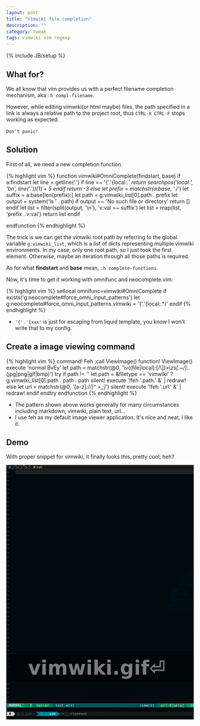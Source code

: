 ```yaml
---
layout: post
title: "Vimwiki file completion"
description: ""
category: tweak
tags: vimwiki vim regexp
---
```

{% include JB/setup %}

## What for?

We all know that vim provides us with a perfect filename completion
mechanism, aka `:h compl-filename`.

However, while editing vimwiki(or html maybe) files, the path specified
in a link is always a relative path to the project root, thus `CTRL-X CTRL-F`
stops working as expected.

`Don't panic!`

## Solution

First of all, we need a new completion function.

{% highlight vim %}
function vimwiki#OmniComplete(findstart, base)
    if a:findstart
        let line = getline('.')
        if line =~ '{'.'{local:.*'
            return searchpos('local:', 'bn', line('.'))[1] + 5
        endif
        return -3
    else
        let prefix = matchstr(a:base, '.*\/')
        let suffix = a:base[len(prefix):]
        let path = g:vimwiki_list[0].path . prefix
        let output = system('ls ' . path)
        if output =~ 'No such file or directory'
            return []
        endif
        let list = filter(split(output, '\n'), 'v:val =~ suffix')
        let list = map(list, 'prefix . v:val')
        return list
    endif

endfunction
{% endhighlight %}

The trick is we can get the vimwiki root path by referring to
the global variable `g:vimwiki_list`, which is a list of dicts representing
multiple vimwiki environments. In my case, only one root path, so I just
took the first element. Otherwise, maybe an iteration through all those paths is required.

As for what **findstart** and **base** mean, `:h complete-functions`.

Now, it's time to get it working with omnifunc and neocomplete.vim:

{% highlight vim %}
setlocal omnifunc=vimwiki#OmniComplete
if exists('g:neocomplete#force_omni_input_patterns')
    let g:neocomplete#force_omni_input_patterns.vimwiki = '{'.'{local:.*\/'
endif
{% endhighlight %}

* `'{'.'{xxx'` is just for escaping from liquid template, you know I won't write that to my config.

## Create a image viewing command

{% highlight vim %}
command! Feh :call ViewImage()
function! ViewImage()
    execute 'normal BvEy'
    let path = matchstr(@0, '\v((file|local):[/\\]*)=\zs[.~/].*\.(jpg|png|gif|bmp)')
    try
        if path != ''
            let path = &filetype == 'vimwiki' ? g:vimwiki_list[0].path . path : path
            silent! execute '!feh '.path.' &' | redraw!
        else
            let url = matchstr(@0, '[a-z]*:\/\/[^ >,;]*')
            silent! execute '!feh '.url.' &' | redraw!
        endif
    endtry
endfunction
{% endhighlight %}

* The pattern shown above works generally for many circumstances including markdown, vimwiki, plain text, url...
* I use feh as my default image viewer application. It's nice and neat, I like it.

## Demo

With proper snippet for vimwiki, it finally looks this, pretty cool, heh?

![demo](/assets/images/article/vimwiki.gif)
